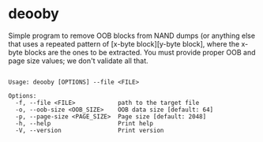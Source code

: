
# deooby

Simple program to remove OOB blocks from NAND dumps (or anything else that uses a repeated pattern of [x-byte block][y-byte block], where the x-byte blocks are the ones to be extracted.
You must provide proper OOB and page size values; we don't validate all that.

```

Usage: deooby [OPTIONS] --file <FILE>

Options:
  -f, --file <FILE>            path to the target file
  -o, --oob-size <OOB_SIZE>    OOB data size [default: 64]
  -p, --page-size <PAGE_SIZE>  Page size [default: 2048]
  -h, --help                   Print help
  -V, --version                Print version
```

